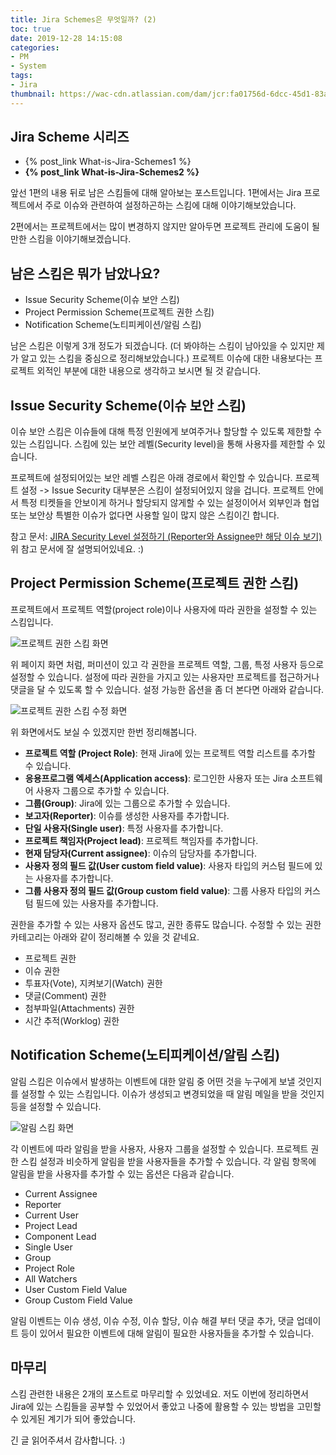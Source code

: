 ```yaml
---
title: Jira Schemes은 무엇일까? (2)
toc: true
date: 2019-12-28 14:15:08
categories:
- PM
- System
tags:
- Jira
thumbnail: https://wac-cdn.atlassian.com/dam/jcr:fa01756d-6dcc-45d1-83ab-696fbfeb074f/Jira-icon-blue.svg?cdnVersion=696
---
```


## Jira Scheme 시리즈

- {% post_link What-is-Jira-Schemes1 %}
- **{% post_link What-is-Jira-Schemes2 %}**

앞선 1편의 내용 뒤로 남은 스킴들에 대해 알아보는 포스트입니다.
1편에서는 Jira 프로젝트에서 주로 이슈와 관련하여 설정하곤하는 스킴에 대해 이야기해보았습니다.

2편에서는 프로젝트에서는 많이 변경하지 않지만 알아두면 프로젝트 관리에 도움이 될만한 스킴을 이야기해보겠습니다.

## 남은 스킴은 뭐가 남았나요?

- Issue Security Scheme(이슈 보안 스킴)
- Project Permission Scheme(프로젝트 권한 스킴)
- Notification Scheme(노티피케이션/알림 스킴)

남은 스킴은 이렇게 3개 정도가 되겠습니다.
(더 봐야하는 스킴이 남아있을 수 있지만 제가 알고 있는 스킴을 중심으로 정리해보았습니다.)
프로젝트 이슈에 대한 내용보다는 프로젝트 외적인 부분에 대한 내용으로 생각하고 보시면 될 것 같습니다.

## Issue Security Scheme(이슈 보안 스킴)

이슈 보안 스킴은 이슈들에 대해 특정 인원에게 보여주거나 할당할 수 있도록 제한할 수 있는 스킴입니다.
스킴에 있는 보안 레벨(Security level)을 통해 사용자를 제한할 수 있습니다.

프로젝트에 설정되어있는 보안 레벨 스킴은 아래 경로에서 확인할 수 있습니다.
프로젝트 설정 -> Issue Security
대부분은 스킴이 설정되어있지 않을 겁니다. 프로젝트 안에서 특정 티켓들을 안보이게 하거나 할당되지 않게할 수 있는 설정이어서
외부인과 협업 또는 보안상 특별한 이슈가 없다면 사용할 일이 많지 않은 스킴이긴 합니다.

참고 문서: [JIRA Security Level 설정하기 (Reporter와 Assignee만 해당 이슈 보기)](http://confluence.augkorea.org/pages/viewpage.action?pageId=10977319)
위 참고 문서에 잘 설명되어있네요. :)

## Project Permission Scheme(프로젝트 권한 스킴)

프로젝트에서 프로젝트 역할(project role)이나 사용자에 따라 권한을 설정할 수 있는 스킴입니다.

![프로젝트 권한 스킴 화면](https://user-images.githubusercontent.com/5077086/71538752-e9e07280-2973-11ea-9e72-76c43d5c59d1.png)

위 페이지 화면 처럼, 퍼미션이 있고 각 권한을 프로젝트 역할, 그룹, 특정 사용자 등으로 설정할 수 있습니다.
설정에 따라 권한을 가지고 있는 사용자만 프로젝트를 접근하거나 댓글을 달 수 있도록 할 수 있습니다.
설정 가능한 옵션을 좀 더 본다면 아래와 같습니다.

![프로젝트 권한 스킴 수정 화면](https://user-images.githubusercontent.com/5077086/71538779-7c811180-2974-11ea-80a2-56c6ad078d12.png)

위 화면에서도 보실 수 있겠지만 한번 정리해봅니다.

- **프로젝트 역할 (Project Role)**: 현재 Jira에 있는 프로젝트 역할 리스트를 추가할 수 있습니다.
- **응용프로그램 엑세스(Application access)**: 로그인한 사용자 또는 Jira 소프트웨어 사용자 그룹으로 추가할 수 있습니다.
- **그룹(Group)**: Jira에 있는 그룹으로 추가할 수 있습니다.
- **보고자(Reporter)**: 이슈를 생성한 사용자를 추가합니다.
- **단일 사용자(Single user)**: 특정 사용자를 추가합니다.
- **프로젝트 책임자(Project lead)**: 프로젝트 책임자를 추가합니다.
- **현재 담당자(Current assignee)**: 이슈의 담당자를 추가합니다.
- **사용자 정의 필드 값(User custom field value)**: 사용자 타입의 커스텀 필드에 있는 사용자를 추가합니다.
- **그룹 사용자 정의 필드 값(Group custom field value)**: 그룹 사용자 타입의 커스텀 필드에 있는 사용자를 추가합니다.

권한을 추가할 수 있는 사용자 옵션도 많고, 권한 종류도 많습니다.
수정할 수 있는 권한 카테고리는 아래와 같이 정리해볼 수 있을 것 같네요.

- 프로젝트 권한
- 이슈 권한
- 투표자(Vote), 지켜보기(Watch) 권한
- 댓글(Comment) 권한
- 첨부파일(Attachments) 권한
- 시간 추적(Worklog) 권한

## Notification Scheme(노티피케이션/알림 스킴)

알림 스킴은 이슈에서 발생하는 이벤트에 대한 알림 중 어떤 것을 누구에게 보낼 것인지를 설정할 수 있는 스킴입니다.
이슈가 생성되고 변경되었을 때 알림 메일을 받을 것인지 등을 설정할 수 있습니다.

![알림 스킴 화면](https://user-images.githubusercontent.com/5077086/71539130-409d7a80-297b-11ea-879f-1f81cacd3e6c.png)

각 이벤트에 따라 알림을 받을 사용자, 사용자 그룹을 설정할 수 있습니다.
프로젝트 권한 스킴 설정과 비슷하게 알림을 받을 사용자들을 추가할 수 있습니다.
각 알림 항목에 알림을 받을 사용자를 추가할 수 있는 옵션은 다음과 같습니다.

- Current Assignee
- Reporter
- Current User
- Project Lead
- Component Lead
- Single User
- Group
- Project Role
- All Watchers
- User Custom Field Value
- Group Custom Field Value

알림 이벤트는 이슈 생성, 이슈 수정, 이슈 할당, 이슈 해결 부터 댓글 추가, 댓글 업데이트 등이 있어서
필요한 이벤트에 대해 알림이 필요한 사용자들을 추가할 수 있습니다.

## 마무리

스킴 관련한 내용은 2개의 포스트로 마무리할 수 있었네요.
저도 이번에 정리하면서 Jira에 있는 스킴들을 공부할 수 있었어서 좋았고 나중에 활용할 수 있는 방법을 고민할 수 있게된 계기가 되어 좋았습니다.

긴 글 읽어주셔서 감사합니다. :)
